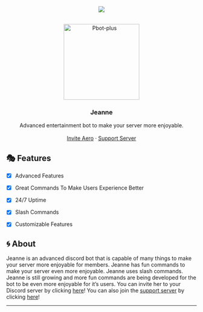<center><img src="https://capsule-render.vercel.app/api?type=waving&color=gradient&height=200&section=header&text=Jeanne&fontSize=80&fontAlignY=35&animation=twinkling&fontColor=gradient" /></center>

<!-- PROJECT LOGO -->
<br />
<p align="center">
  <a href="https://github.com/LachieTheDev/Aero">
    <img src="https://media.discordapp.net/attachments/960720492644433942/961970381038694471/Jeanne.webp" alt="Pbot-plus" width="200" height="200">
  </a>

  <h3 align="center">Jeanne</h3>

  <p align="center">
    Advanced entertainment bot to make your server more enjoyable.
    <br />
    <br />
    <a href="https://discord.com/api/oauth2/authorize?client_id=912627846999052328&permissions=36768832&scope=applications.commands%20bot">Invite Aero</a>
    ·
    <a href="https://discord.gg/W8n6GfkEUK">Support Server</a>
  </p>
</p>

<!-- FEATURES -->
## 🎭 Features

- [x] Advanced Features
- [x] Great Commands To Make Users Experience Better
- [x] 24/7 Uptime
- [x] Slash Commands
- [x] Customizable Features


<!-- ABOUT THE PROJECT -->

## 🌀 About

Jeanne is an advanced discord bot that is capable of many things to make your server more enjoyable for members. Jeanne has fun commands to make your server even more enjoyable. Jeanne uses slash commands. Jeanne is still growing and more fun commands are being developed for the bot to be even more enjoyable for it’s users. You can invite her to your Discord server by clicking [here](https://discord.com/api/oauth2/authorize?client_id=961857047262011473&permissions=3221613792&scope=bot%20applications.commands)! You can also join the [support server](https://discord.gg/shtMdyphkH) by clicking [here](https://discord.gg/W8n6GfkEUK)!
    
  </tr>
</table>
</div>

<hr>
